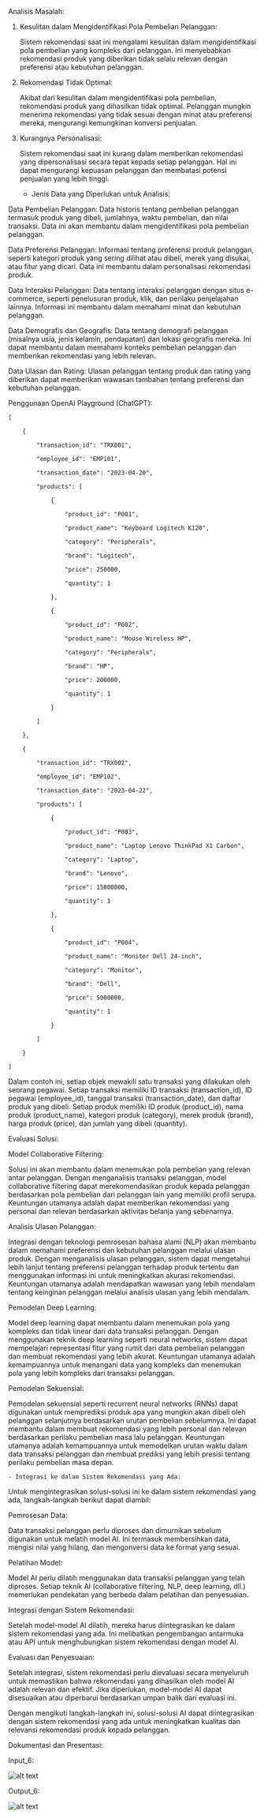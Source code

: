 Analisis Masalah:


1. Kesulitan dalam Mengidentifikasi Pola Pembelian Pelanggan: 


    Sistem rekomendasi saat ini mengalami kesulitan dalam mengidentifikasi pola pembelian yang kompleks dari pelanggan. Ini menyebabkan rekomendasi produk yang diberikan tidak selalu relevan dengan preferensi atau kebutuhan pelanggan.


2. Rekomendasi Tidak Optimal: 
    
    
    Akibat dari kesulitan dalam mengidentifikasi pola pembelian, rekomendasi produk yang dihasilkan tidak optimal. Pelanggan mungkin menerima rekomendasi yang tidak sesuai dengan minat atau preferensi mereka, mengurangi kemungkinan konversi penjualan.


3. Kurangnya Personalisasi: 

    
    Sistem rekomendasi saat ini kurang dalam memberikan rekomendasi yang dipersonalisasi secara tepat kepada setiap pelanggan. Hal ini dapat mengurangi kepuasan pelanggan dan membatasi potensi penjualan yang lebih tinggi.


    - Jenis Data yang Diperlukan untuk Analisis:
    

Data Pembelian Pelanggan: Data historis tentang pembelian pelanggan termasuk produk yang dibeli, jumlahnya, waktu pembelian, dan nilai transaksi. Data ini akan membantu dalam mengidentifikasi pola pembelian pelanggan.

Data Preferensi Pelanggan: Informasi tentang preferensi produk pelanggan, seperti kategori produk yang sering dilihat atau dibeli, merek yang disukai, atau fitur yang dicari. Data ini membantu dalam personalisasi rekomendasi produk.

Data Interaksi Pelanggan: Data tentang interaksi pelanggan dengan situs e-commerce, seperti penelusuran produk, klik, dan perilaku penjelajahan lainnya. Informasi ini membantu dalam memahami minat dan kebutuhan pelanggan.

Data Demografis dan Geografis: Data tentang demografi pelanggan (misalnya usia, jenis kelamin, pendapatan) dan lokasi geografis mereka. Ini dapat membantu dalam memahami konteks pembelian pelanggan dan memberikan rekomendasi yang lebih relevan.

Data Ulasan dan Rating: Ulasan pelanggan tentang produk dan rating yang diberikan dapat memberikan wawasan tambahan tentang preferensi dan kebutuhan pelanggan.


Penggunaan OpenAI Playground (ChatGPT):


   
    [

        {

            "transaction_id": "TRX001",

            "employee_id": "EMP101",

            "transaction_date": "2023-04-20",

            "products": [

                {

                    "product_id": "P001",

                    "product_name": "Keyboard Logitech K120",

                    "category": "Peripherals",

                    "brand": "Logitech",

                    "price": 250000,

                    "quantity": 1

                },

                {

                    "product_id": "P002",

                    "product_name": "Mouse Wireless HP",

                    "category": "Peripherals",

                    "brand": "HP",

                    "price": 200000,

                    "quantity": 1

                }

            ]

        },

        {

            "transaction_id": "TRX002",

            "employee_id": "EMP102",

            "transaction_date": "2023-04-22",

            "products": [

                {

                    "product_id": "P003",

                    "product_name": "Laptop Lenovo ThinkPad X1 Carbon",

                    "category": "Laptop",

                    "brand": "Lenovo",

                    "price": 15000000,

                    "quantity": 1

                },

                {

                    "product_id": "P004",

                    "product_name": "Monitor Dell 24-inch",

                    "category": "Monitor",

                    "brand": "Dell",

                    "price": 5000000,

                    "quantity": 1

                }

            ]

        }

    ]



Dalam contoh ini, setiap objek mewakili satu transaksi yang dilakukan oleh seorang pegawai. Setiap transaksi memiliki ID transaksi (transaction_id), ID pegawai (employee_id), tanggal transaksi (transaction_date), dan daftar produk yang dibeli. Setiap produk memiliki ID produk (product_id), nama produk (product_name), kategori produk (category), merek produk (brand), harga produk (price), dan jumlah yang dibeli (quantity).


Evaluasi Solusi:

Model Collaborative Filtering:

Solusi ini akan membantu dalam menemukan pola pembelian yang relevan antar pelanggan. Dengan menganalisis transaksi pelanggan, model collaborative filtering dapat merekomendasikan produk kepada pelanggan berdasarkan pola pembelian dari pelanggan lain yang memiliki profil serupa. Keuntungan utamanya adalah dapat memberikan rekomendasi yang personal dan relevan berdasarkan aktivitas belanja yang sebenarnya.


Analisis Ulasan Pelanggan:

Integrasi dengan teknologi pemrosesan bahasa alami (NLP) akan membantu dalam memahami preferensi dan kebutuhan pelanggan melalui ulasan produk. Dengan menganalisis ulasan pelanggan, sistem dapat mengetahui lebih lanjut tentang preferensi pelanggan terhadap produk tertentu dan menggunakan informasi ini untuk meningkatkan akurasi rekomendasi. Keuntungan utamanya adalah mendapatkan wawasan yang lebih mendalam tentang keinginan pelanggan melalui analisis ulasan yang lebih mendalam.


Pemodelan Deep Learning: 

Model deep learning dapat membantu dalam menemukan pola yang kompleks dan tidak linear dari data transaksi pelanggan. Dengan menggunakan teknik deep learning seperti neural networks, sistem dapat mempelajari representasi fitur yang rumit dari data pembelian pelanggan dan membuat rekomendasi yang lebih akurat. Keuntungan utamanya adalah kemampuannya untuk menangani data yang kompleks dan menemukan pola yang lebih kompleks dari transaksi pelanggan.


Pemodelan Sekuensial: 

Pemodelan sekuensial seperti recurrent neural networks (RNNs) dapat digunakan untuk memprediksi produk apa yang mungkin akan dibeli oleh pelanggan selanjutnya berdasarkan urutan pembelian sebelumnya. Ini dapat membantu dalam membuat rekomendasi yang lebih personal dan relevan berdasarkan perilaku pembelian masa lalu pelanggan. Keuntungan utamanya adalah kemampuannya untuk memodelkan urutan waktu dalam data transaksi pelanggan dan membuat prediksi yang lebih presisi tentang perilaku pembelian masa depan.


    - Integrasi ke dalam Sistem Rekomendasi yang Ada:

Untuk mengintegrasikan solusi-solusi ini ke dalam sistem rekomendasi yang ada, langkah-langkah berikut dapat diambil:


Pemrosesan Data: 

Data transaksi pelanggan perlu diproses dan dimurnikan sebelum digunakan untuk melatih model AI. Ini termasuk membersihkan data, mengisi nilai yang hilang, dan mengonversi data ke format yang sesuai.


Pelatihan Model:

Model AI perlu dilatih menggunakan data transaksi pelanggan yang telah diproses. Setiap teknik AI (collaborative filtering, NLP, deep learning, dll.) memerlukan pendekatan yang berbeda dalam pelatihan dan penyesuaian.


Integrasi dengan Sistem Rekomendasi:

Setelah model-model AI dilatih, mereka harus diintegrasikan ke dalam sistem rekomendasi yang ada. Ini melibatkan pengembangan antarmuka atau API untuk menghubungkan sistem rekomendasi dengan model AI.


Evaluasi dan Penyesuaian: 

Setelah integrasi, sistem rekomendasi perlu dievaluasi secara menyeluruh untuk memastikan bahwa rekomendasi yang dihasilkan oleh model AI adalah relevan dan efektif. Jika diperlukan, model-model AI dapat disesuaikan atau diperbarui berdasarkan umpan balik dari evaluasi ini.


Dengan mengikuti langkah-langkah ini, solusi-solusi AI dapat diintegrasikan dengan sistem rekomendasi yang ada untuk meningkatkan kualitas dan relevansi rekomendasi produk kepada pelanggan.

Dokumentasi dan Presentasi:

Input_6:

 ![alt text](https://github.com/abdannsykr/DE_Abdan-Syakur/blob/main/23.Introduction%20AI%20on%20Data%20Engineer/screenshot/input6.jpg)
 
Output_6:

 ![alt text](https://github.com/abdannsykr/DE_Abdan-Syakur/blob/main/23.Introduction%20AI%20on%20Data%20Engineer/screenshot/output6.jpg)